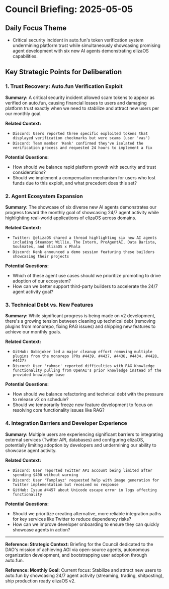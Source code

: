 # Council Briefing: 2025-05-05

## Daily Focus Theme

- Critical security incident in auto.fun's token verification system undermining platform trust while simultaneously showcasing promising agent development with six new AI agents demonstrating elizaOS capabilities.

## Key Strategic Points for Deliberation

### 1. Trust Recovery: Auto.fun Verification Exploit

**Summary:** A critical security incident allowed scam tokens to appear as verified on auto.fun, causing financial losses to users and damaging platform trust exactly when we need to stabilize and attract new users per our monthly goal.

**Related Context:**
- `Discord: Users reported three specific exploited tokens that displayed verification checkmarks but were scams (user 'vas')`
- `Discord: Team member 'Kenk' confirmed they've isolated the verification process and requested 24 hours to implement a fix`

**Potential Questions:**
- How should we balance rapid platform growth with security and trust considerations?
- Should we implement a compensation mechanism for users who lost funds due to this exploit, and what precedent does this set?

### 2. Agent Ecosystem Expansion

**Summary:** The showcase of six diverse new AI agents demonstrates our progress toward the monthly goal of showcasing 24/7 agent activity while highlighting real-world applications of elizaOS across domains.

**Related Context:**
- `Twitter: @elizaOS shared a thread highlighting six new AI agents including Steambot Willie, The Intern, ProAgentAI, Data Barista, Soulmates, and ElizaOS x Phala`
- `Discord: Kenk announced a demo session featuring these builders showcasing their projects`

**Potential Questions:**
- Which of these agent use cases should we prioritize promoting to drive adoption of our ecosystem?
- How can we better support third-party builders to accelerate the 24/7 agent activity goal?

### 3. Technical Debt vs. New Features

**Summary:** While significant progress is being made on v2 development, there's a growing tension between cleaning up technical debt (removing plugins from monorepo, fixing RAG issues) and shipping new features to achieve our monthly goals.

**Related Context:**
- `GitHub: 0xbbjoker led a major cleanup effort removing multiple plugins from the monorepo (PRs #4439, #4437, #4436, #4434, #4428, #4427)`
- `Discord: User 'rahmsc' reported difficulties with RAG Knowledge functionality pulling from OpenAI's prior knowledge instead of the provided knowledge base`

**Potential Questions:**
- How should we balance refactoring and technical debt with the pressure to release v2 on schedule?
- Should we temporarily freeze new feature development to focus on resolving core functionality issues like RAG?

### 4. Integration Barriers and Developer Experience

**Summary:** Multiple users are experiencing significant barriers to integrating external services (Twitter API, databases) and configuring elizaOS, potentially limiting adoption by developers and undermining our ability to showcase agent activity.

**Related Context:**
- `Discord: User reported Twitter API account being limited after spending $400 without warning`
- `Discord: User 'Tamplayz' requested help with image generation for Twitter implementation but received no response`
- `GitHub: Issue #4457 about Unicode escape error in logs affecting functionality`

**Potential Questions:**
- Should we prioritize creating alternative, more reliable integration paths for key services like Twitter to reduce dependency risks?
- How can we improve developer onboarding to ensure they can quickly showcase agents in action?

---
**Reference: Strategic Context:** Briefing for the Council dedicated to the DAO's mission of achieving AGI via open-source agents, autonomous organization development, and bootstrapping user adoption through auto.fun.

**Reference: Monthly Goal:** Current focus: Stabilize and attract new users to auto.fun by showcasing 24/7 agent activity (streaming, trading, shitposting), ship production ready elizaOS v2.